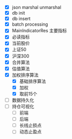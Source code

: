 - [x] json marshal unmarshal
- [x] db init
- [x] db insert
- [x] batch processing
- [x] MainIndicatorRes 主要指标
- [x] 必读指标
- [x] 当前股价
- [x] 上证50
- [x] 沪深300
- [x] 合并算法
- [x] 估值算法
- [x] 加权排序算法
  - [x] 基础排序算法
  - [x] 加权
  - [x] 取前15个
- [ ] 数据持久化
- [ ] 持仓可视化
  - [ ] 前端
  - [ ] 后端
  - [ ] 长线止损点
  - [ ] 动态止盈点